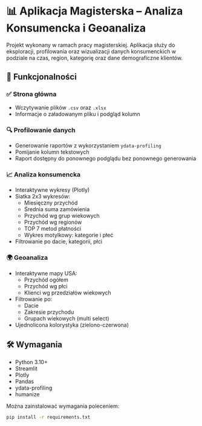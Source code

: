 ﻿# 📊 Aplikacja Magisterska – Analiza Konsumencka i Geoanaliza

Projekt wykonany w ramach pracy magisterskiej. Aplikacja służy do eksploracji, profilowania oraz wizualizacji danych konsumenckich w podziale na czas, region, kategorię oraz dane demograficzne klientów.

## 🚀 Funkcjonalności

### ✅ Strona główna

- Wczytywanie plików `.csv` oraz `.xlsx`
- Informacje o załadowanym pliku i podgląd kolumn

### 🔍 Profilowanie danych

- Generowanie raportów z wykorzystaniem `ydata-profiling`
- Pomijanie kolumn tekstowych
- Raport dostępny do ponownego podglądu bez ponownego generowania

### 📈 Analiza konsumencka

- Interaktywne wykresy (Plotly)
- Siatka 2x3 wykresów:
  - Miesięczny przychód
  - Średnia suma zamówienia
  - Przychód wg grup wiekowych
  - Przychód wg regionów
  - TOP 7 metod płatności
  - Wykres motylkowy: kategorie i płeć
- Filtrowanie po dacie, kategorii, płci

### 🌍 Geoanaliza

- Interaktywne mapy USA:
  - Przychód ogółem
  - Przychód wg płci
  - Klienci wg przedziałów wiekowych
- Filtrowanie po:
  - Dacie
  - Zakresie przychodu
  - Grupach wiekowych (multi select)
- Ujednolicona kolorystyka (zielono-czerwona)

## 🛠️ Wymagania

- Python 3.10+
- Streamlit
- Plotly
- Pandas
- ydata-profiling
- humanize

Można zainstalować wymagania poleceniem:

```bash
pip install -r requirements.txt


```

